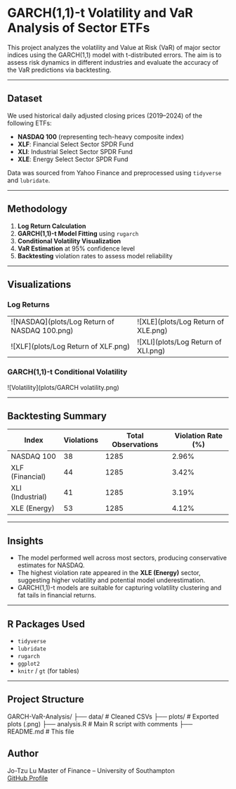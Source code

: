 # GARCH(1,1)-t Volatility and VaR Analysis of Sector ETFs

This project analyzes the volatility and Value at Risk (VaR) of major sector indices using the GARCH(1,1) model with t-distributed errors. The aim is to assess risk dynamics in different industries and evaluate the accuracy of the VaR predictions via backtesting.

---

## Dataset

We used historical daily adjusted closing prices (2019–2024) of the following ETFs:

- **NASDAQ 100** (representing tech-heavy composite index)
- **XLF**: Financial Select Sector SPDR Fund
- **XLI**: Industrial Select Sector SPDR Fund
- **XLE**: Energy Select Sector SPDR Fund

Data was sourced from Yahoo Finance and preprocessed using `tidyverse` and `lubridate`.

---

## Methodology

1. **Log Return Calculation**
2. **GARCH(1,1)-t Model Fitting** using `rugarch`
3. **Conditional Volatility Visualization**
4. **VaR Estimation** at 95% confidence level
5. **Backtesting** violation rates to assess model reliability

---

## Visualizations

### Log Returns

| | |
|--|--|
| ![NASDAQ](plots/Log Return of NASDAQ 100.png) | ![XLE](plots/Log Return of XLE.png) |
| ![XLF](plots/Log Return of XLF.png) | ![XLI](plots/Log Return of XLI.png) |

### GARCH(1,1)-t Conditional Volatility

![Volatility](plots/GARCH volatility.png)

---

## Backtesting Summary

| Index           | Violations | Total Observations | Violation Rate (%) |
|----------------|------------|---------------------|---------------------|
| NASDAQ 100     | 38         | 1285                | 2.96%               |
| XLF (Financial)| 44         | 1285                | 3.42%               |
| XLI (Industrial)| 41         | 1285                | 3.19%               |
| XLE (Energy)   | 53         | 1285                | 4.12%               |

---

## Insights

- The model performed well across most sectors, producing conservative estimates for NASDAQ.
- The highest violation rate appeared in the **XLE (Energy)** sector, suggesting higher volatility and potential model underestimation.
- GARCH(1,1)-t models are suitable for capturing volatility clustering and fat tails in financial returns.

---

## R Packages Used

- `tidyverse`
- `lubridate`
- `rugarch`
- `ggplot2`
- `knitr` / `gt` (for tables)

---

##  Project Structure

GARCH-VaR-Analysis/
├── data/ # Cleaned CSVs
├── plots/ # Exported plots (.png)
├── analysis.R # Main R script with comments
├── README.md # This file

##  Author

Jo-Tzu Lu 
Master of Finance – University of Southampton  
[GitHub Profile](https://github.com/your-rozzz-1021)


